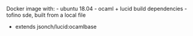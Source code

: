 Docker image with:
    - ubuntu 18.04
    - ocaml + lucid build dependencies
    - tofino sde, built from a local file
- extends jsonch/lucid:ocamlbase